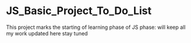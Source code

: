 # JS_Basic_Project_To_Do_List

This project marks the starting of learning phase of JS phase:
will keep all my work updated here
stay tuned




